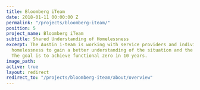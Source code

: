 ```yaml
---
title: Bloomberg iTeam
date: 2018-01-11 00:00:00 Z
permalink: "/projects/bloomberg-iteam/"
position: 5
project_name: Bloomberg iTeam
subtitle: Shared Understanding of Homelessness
excerpt: The Austin i-team is working with service providers and individuals experiencing
  homelessness to gain a better understanding of the situation and the people involved.
  The goal is to achieve functional zero in 10 years.
image_path: 
active: true
layout: redirect
redirect_to: "/projects/bloomberg-iteam/about/overview"
---
```


